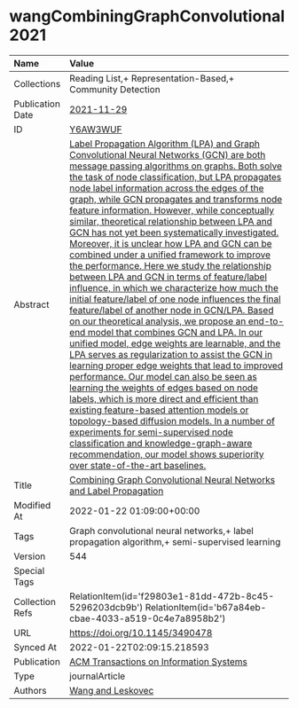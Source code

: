 # wangCombiningGraphConvolutional2021
| Name             | Value                                                                                                                                                                                                                                                                                                                                                                                                                                                                                                                                                                                                                                                                                                                                                                                                                                                                                                                                                                                                                                                                                                                                                                                                                                                                                                                                                                                                                                                                                                                            |
|:-----------------|:---------------------------------------------------------------------------------------------------------------------------------------------------------------------------------------------------------------------------------------------------------------------------------------------------------------------------------------------------------------------------------------------------------------------------------------------------------------------------------------------------------------------------------------------------------------------------------------------------------------------------------------------------------------------------------------------------------------------------------------------------------------------------------------------------------------------------------------------------------------------------------------------------------------------------------------------------------------------------------------------------------------------------------------------------------------------------------------------------------------------------------------------------------------------------------------------------------------------------------------------------------------------------------------------------------------------------------------------------------------------------------------------------------------------------------------------------------------------------------------------------------------------------------|
| Collections      | Reading List,+ Representation-Based,+ Community Detection                                                                                                                                                                                                                                                                                                                                                                                                                                                                                                                                                                                                                                                                                                                                                                                                                                                                                                                                                                                                                                                                                                                                                                                                                                                                                                                                                                                                                                                                        |
| Publication Date | [2021-11-29](<notionsci.utils.serialization.ExplicitNone object at 0x7f3e9a002430>)                                                                                                                                                                                                                                                                                                                                                                                                                                                                                                                                                                                                                                                                                                                                                                                                                                                                                                                                                                                                                                                                                                                                                                                                                                                                                                                                                                                                                                              |
| ID               | [Y6AW3WUF](<notionsci.utils.serialization.ExplicitNone object at 0x7f3e9a0025b0>)                                                                                                                                                                                                                                                                                                                                                                                                                                                                                                                                                                                                                                                                                                                                                                                                                                                                                                                                                                                                                                                                                                                                                                                                                                                                                                                                                                                                                                                |
| Abstract         | [Label Propagation Algorithm (LPA) and Graph Convolutional Neural Networks (GCN) are both message passing algorithms on graphs. Both solve the task of node classification, but LPA propagates node label information across the edges of the graph, while GCN propagates and transforms node feature information. However, while conceptually similar, theoretical relationship between LPA and GCN has not yet been systematically investigated. Moreover, it is unclear how LPA and GCN can be combined under a unified framework to improve the performance. Here we study the relationship between LPA and GCN in terms of feature/label influence, in which we characterize how much the initial feature/label of one node influences the final feature/label of another node in GCN/LPA. Based on our theoretical analysis, we propose an end-to-end model that combines GCN and LPA. In our unified model, edge weights are learnable, and the LPA serves as regularization to assist the GCN in learning proper edge weights that lead to improved performance. Our model can also be seen as learning the weights of edges based on node labels, which is more direct and efficient than existing feature-based attention models or topology-based diffusion models. In a number of experiments for semi-supervised node classification and knowledge-graph-aware recommendation, our model shows superiority over state-of-the-art baselines.](<notionsci.utils.serialization.ExplicitNone object at 0x7f3e9a002760>) |
| Title            | [Combining Graph Convolutional Neural Networks and Label Propagation](<notionsci.utils.serialization.ExplicitNone object at 0x7f3e9a002880>)                                                                                                                                                                                                                                                                                                                                                                                                                                                                                                                                                                                                                                                                                                                                                                                                                                                                                                                                                                                                                                                                                                                                                                                                                                                                                                                                                                                     |
| Modified At      | 2022-01-22 01:09:00+00:00                                                                                                                                                                                                                                                                                                                                                                                                                                                                                                                                                                                                                                                                                                                                                                                                                                                                                                                                                                                                                                                                                                                                                                                                                                                                                                                                                                                                                                                                                                        |
| Tags             | Graph convolutional neural networks,+ label propagation algorithm,+ semi-supervised learning                                                                                                                                                                                                                                                                                                                                                                                                                                                                                                                                                                                                                                                                                                                                                                                                                                                                                                                                                                                                                                                                                                                                                                                                                                                                                                                                                                                                                                     |
| Version          | 544                                                                                                                                                                                                                                                                                                                                                                                                                                                                                                                                                                                                                                                                                                                                                                                                                                                                                                                                                                                                                                                                                                                                                                                                                                                                                                                                                                                                                                                                                                                              |
| Special Tags     |                                                                                                                                                                                                                                                                                                                                                                                                                                                                                                                                                                                                                                                                                                                                                                                                                                                                                                                                                                                                                                                                                                                                                                                                                                                                                                                                                                                                                                                                                                                                  |
| Collection Refs  | RelationItem(id='f29803e1-81dd-472b-8c45-5296203dcb9b') RelationItem(id='b67a84eb-cbae-4033-a519-0c4e7a8958b2')                                                                                                                                                                                                                                                                                                                                                                                                                                                                                                                                                                                                                                                                                                                                                                                                                                                                                                                                                                                                                                                                                                                                                                                                                                                                                                                                                                                                                  |
| URL              | https://doi.org/10.1145/3490478                                                                                                                                                                                                                                                                                                                                                                                                                                                                                                                                                                                                                                                                                                                                                                                                                                                                                                                                                                                                                                                                                                                                                                                                                                                                                                                                                                                                                                                                                                  |
| Synced At        | 2022-01-22T02:09:15.218593                                                                                                                                                                                                                                                                                                                                                                                                                                                                                                                                                                                                                                                                                                                                                                                                                                                                                                                                                                                                                                                                                                                                                                                                                                                                                                                                                                                                                                                                                                       |
| Publication      | [ACM Transactions on Information Systems](<notionsci.utils.serialization.ExplicitNone object at 0x7f3e9a002dc0>)                                                                                                                                                                                                                                                                                                                                                                                                                                                                                                                                                                                                                                                                                                                                                                                                                                                                                                                                                                                                                                                                                                                                                                                                                                                                                                                                                                                                                 |
| Type             | journalArticle                                                                                                                                                                                                                                                                                                                                                                                                                                                                                                                                                                                                                                                                                                                                                                                                                                                                                                                                                                                                                                                                                                                                                                                                                                                                                                                                                                                                                                                                                                                   |
| Authors          | [Wang and Leskovec](<notionsci.utils.serialization.ExplicitNone object at 0x7f3e9a002f70>)                                                                                                                                                                                                                                                                                                                                                                                                                                                                                                                                                                                                                                                                                                                                                                                                                                                                                                                                                                                                                                                                                                                                                                                                                                                                                                                                                                                                                                       |

